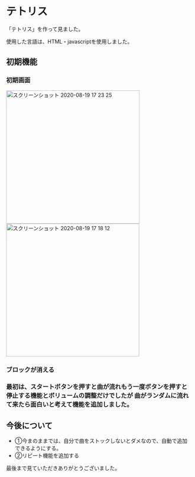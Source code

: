 <h1>テトリス</h1>
<p>「テトリス」を作って見ました。</p>
<p>使用した言語は、HTML・javascriptを使用しました。</p>
<h2>初期機能</h2>
<h3>初期画面</h3>
<img width="361" alt="スクリーンショット 2020-08-19 17 23 25" src="https://user-images.githubusercontent.com/69723183/90610728-ce96e000-e240-11ea-8e6f-0528aef42e10.png">
<img width="360" alt="スクリーンショット 2020-08-19 17 18 12" src="https://user-images.githubusercontent.com/69723183/90610452-621be100-e240-11ea-8d99-63fd898659e5.png">
<h3>ブロックが消える<h3>

<p>最初は、スタートボタンを押すと曲が流れもう一度ボタンを押すと停止する機能とボリュームの調整だけでしたが
曲がランダムに流れて来たら面白いと考えて機能を追加しました。</p>
<h2>今後について</h2>
 <ul>
   <li>①今まのままでは、自分で曲をストックしないとダメなので、自動で追加できるようにする。</li>
   <li>②リピート機能を追加する</li>
 </ul>
  
 <p>最後まで見ていただきありがとうございました。</p>
